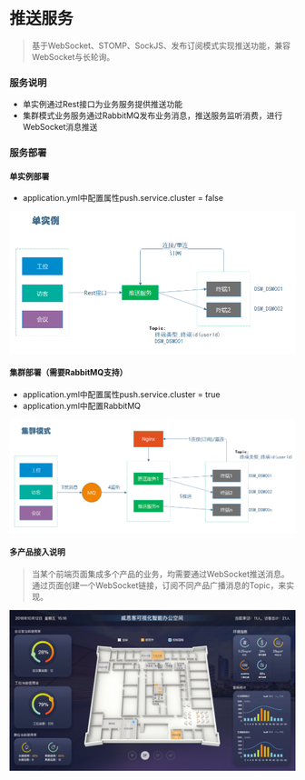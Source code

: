 # 推送服务
> 基于WebSocket、STOMP、SockJS、发布订阅模式实现推送功能，兼容WebSocket与长轮询。

### 服务说明
- 单实例通过Rest接口为业务服务提供推送功能
- 集群模式业务服务通过RabbitMQ发布业务消息，推送服务监听消费，进行WebSocket消息推送

### 服务部署

#### 单实例部署
- application.yml中配置属性push.service.cluster = false

![](doc/one.png)

#### 集群部署（需要RabbitMQ支持）
- application.yml中配置属性push.service.cluster = true
- application.yml中配置RabbitMQ

![](doc/cluster.png)


#### 多产品接入说明
> 当某个前端页面集成多个产品的业务，均需要通过WebSocket推送消息。
> 通过页面创建一个WebSocket链接，订阅不同产品广播消息的Topic，来实现。

![](doc/map.png)
